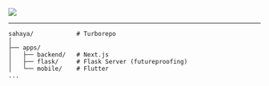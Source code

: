 ![](https://github.com/sr2echa/sahaya/assets/65058816/913f9316-4b90-4235-bc95-3cb2c3d20e87)

---
```dir
sahaya/            # Turborepo
│
├── apps/
│   ├── backend/   # Next.js
│   ├── flask/     # Flask Server (futureproofing)
│   └── mobile/    # Flutter
...
```
